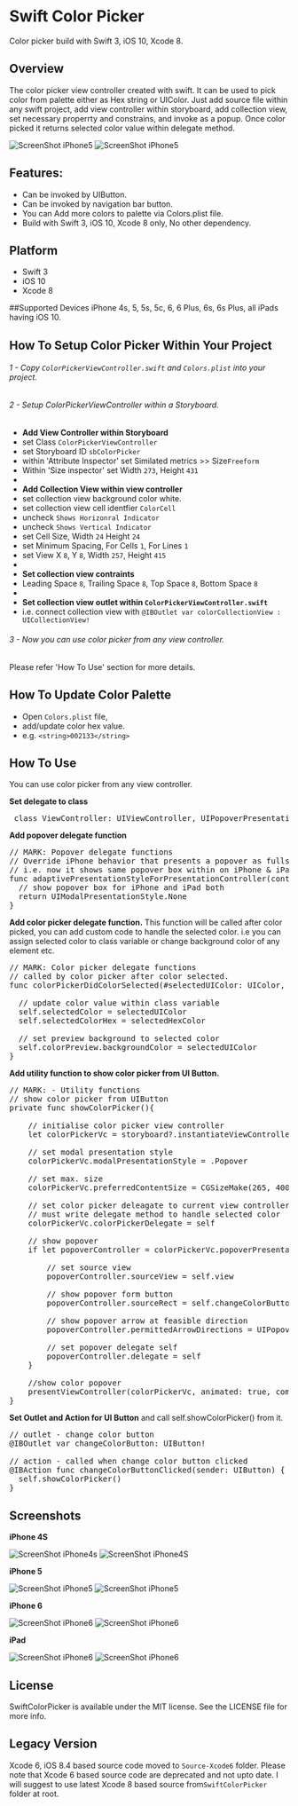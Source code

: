 # Swift Color Picker
Color picker build with Swift 3, iOS 10, Xcode 8.

## Overview
The color picker view controller created with swift. It can be used to pick color from palette either as Hex string or UIColor.  Just add source file within any swift project, add view controller within storyboard, add collection view, set necessary properrty and constrains, and invoke as a popup. Once color picked it returns selected color value within delegate method.

![ScreenShot iPhone5](../master/Screenshots/main-1t.png)
![ScreenShot iPhone5](../master/Screenshots/main-2t.png)

## Features:
+ Can be invoked by UIButton.
+ Can be invoked by navigation bar button.
+ You can Add more colors to palette via Colors.plist file.
+ Build with Swift 3, iOS 10, Xcode 8 only, No other dependency.

## Platform
+ Swift 3
+ iOS 10
+ Xcode 8

##Supported Devices
iPhone 4s, 5, 5s, 5c, 6, 6 Plus, 6s, 6s Plus, all iPads having iOS 10.

## How To Setup Color Picker Within Your Project

###### 1 - Copy ``ColorPickerViewController.swift`` and ``Colors.plist`` into your project.

###### 2 - Setup ColorPickerViewController within a Storyboard.
+ **Add View Controller within Storyboard**
+ set Class ``ColorPickerViewController``
+ set Storyboard ID ``sbColorPicker``
+ within 'Attribute Inspector' set Similated metrics >> Size``Freeform``
+ Within 'Size inspector' set Width ``273``, Height ``431``
+
+ **Add Collection View within view controller**
+ set collection view background color white.
+ set collection view cell identfier ``ColorCell``
+ uncheck ``Shows Horizonral Indicator``
+ uncheck ``Shows Vertical Indicator``
+ set Cell Size, Width ``24`` Height ``24``
+ set Minimum Spacing, For Cells ``1``, For Lines ``1``
+ set View  X ``8``, Y ``8``, Width ``257``, Height ``415``
+
+ **Set collection view contraints**
+ Leading Space ``8``, Trailing Space ``8``, Top Space ``8``, Bottom Space ``8``
+
+ **Set collection view outlet within ``ColorPickerViewController.swift``**
+ i.e. connect collection view with ``@IBOutlet var colorCollectionView : UICollectionView!``

###### 3 - Now you can use color picker from any view controller.
Please refer 'How To Use' section for more details.

## How To Update Color Palette
- Open ``Colors.plist`` file,  
- add/update color hex value.
- e.g. ``<string>002133</string>``

## How To Use
You can use color picker from any view controller.

**Set delegate to class**
<pre>
 class ViewController: UIViewController, UIPopoverPresentationControllerDelegate, ColorPickerDelegate { .. }
</pre>

**Add popover delegate function**
<pre>
// MARK: Popover delegate functions
// Override iPhone behavior that presents a popover as fullscreen.
// i.e. now it shows same popover box within on iPhone & iPad
func adaptivePresentationStyleForPresentationController(controller: UIPresentationController) -> UIModalPresentationStyle {
  // show popover box for iPhone and iPad both
  return UIModalPresentationStyle.None
}
</pre>

**Add color picker delegate function.** This function will be called after color picked, you can add custom code to handle the selected color. i.e you can assign selected color to class variable or change background color of any element etc.
<pre>
// MARK: Color picker delegate functions
// called by color picker after color selected.
func colorPickerDidColorSelected(#selectedUIColor: UIColor, selectedHexColor: String) {

  // update color value within class variable
  self.selectedColor = selectedUIColor
  self.selectedColorHex = selectedHexColor

  // set preview background to selected color
  self.colorPreview.backgroundColor = selectedUIColor
}
</pre>

**Add utility function to show color picker from UI Button.**
<pre>
// MARK: - Utility functions
// show color picker from UIButton
private func showColorPicker(){

    // initialise color picker view controller
    let colorPickerVc = storyboard?.instantiateViewControllerWithIdentifier("sbColorPicker") as! ColorPickerViewController

    // set modal presentation style
    colorPickerVc.modalPresentationStyle = .Popover

    // set max. size
    colorPickerVc.preferredContentSize = CGSizeMake(265, 400)

    // set color picker deleagate to current view controller
    // must write delegate method to handle selected color
    colorPickerVc.colorPickerDelegate = self

    // show popover
    if let popoverController = colorPickerVc.popoverPresentationController {

        // set source view
        popoverController.sourceView = self.view

        // show popover form button
        popoverController.sourceRect = self.changeColorButton.frame

        // show popover arrow at feasible direction
        popoverController.permittedArrowDirections = UIPopoverArrowDirection.Any

        // set popover delegate self
        popoverController.delegate = self
    }

    //show color popover
    presentViewController(colorPickerVc, animated: true, completion: nil)
}
</pre>

**Set Outlet and Action for UI Button** and call self.showColorPicker() from it.
<pre>
// outlet - change color button
@IBOutlet var changeColorButton: UIButton!

// action - called when change color button clicked
@IBAction func changeColorButtonClicked(sender: UIButton) {
  self.showColorPicker()
}
</pre>


## Screenshots

**iPhone 4S**

![ScreenShot iPhone4s](../master/Screenshots/iphone4s-1t.png)
![ScreenShot iPhone4S](../master/Screenshots/iphone4s-2t.png)

**iPhone 5**

![ScreenShot iPhone5](../master/Screenshots/main-1t.png)
![ScreenShot iPhone5](../master/Screenshots/main-2t.png)

**iPhone 6**

![ScreenShot iPhone6](../master/Screenshots/iphone6-1t.png)
![ScreenShot iPhone6](../master/Screenshots/iphone6-2t.png)

**iPad**

![ScreenShot iPhone6](../master/Screenshots/ipad-1t.png)
![ScreenShot iPhone6](../master/Screenshots/ipad-2t.png)


## License
SwiftColorPicker is available under the MIT license. See the LICENSE file for more info.

## Legacy Version
Xcode 6, iOS 8.4 based source code moved to ``Source-Xcode6`` folder. Please note that Xcode 6 based source code are deprecated and not upto date. I will suggest to use latest Xcode 8 based source from``SwiftColorPicker`` folder at root.
